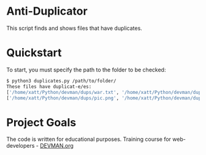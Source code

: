 # Anti-Duplicator

This script finds and shows files that have duplicates.

# Quickstart

To start, you must specify the path to the folder to be checked:

```bash
$ python3 duplicates.py /path/to/folder/
These files have duplicat-e/es:
['/home/xatt/Python/devman/dups/war.txt', '/home/xatt/Python/devman/dups/du/war.txt']
['/home/xatt/Python/devman/dups/pic.png', '/home/xatt/Python/devman/dups/du/pic.png', '/home/xatt/Python/devman/dups/du/dup/pic.png']
```

# Project Goals

The code is written for educational purposes. Training course for web-developers - [DEVMAN.org](https://devman.org)
